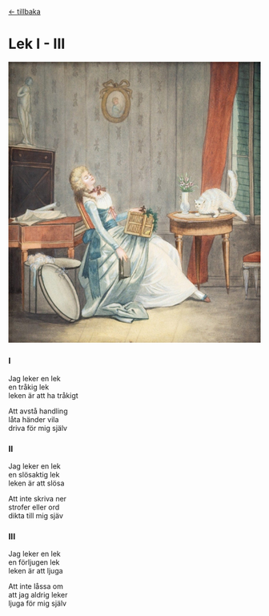 [← tillbaka](README.md)  

# Lek I - III

![Lek](lek1.jpg)  

### I

Jag leker en lek  
en tråkig lek  
leken är att ha tråkigt  

Att avstå handling  
låta händer vila  
driva för mig själv

### II

Jag leker en lek  
en slösaktig lek  
leken är att slösa  

Att inte skriva ner  
strofer eller ord  
dikta till mig sjäv  

### III

Jag leker en lek  
en förljugen lek  
leken är att ljuga  

Att inte låssa om  
att jag aldrig leker  
ljuga för mig själv  
